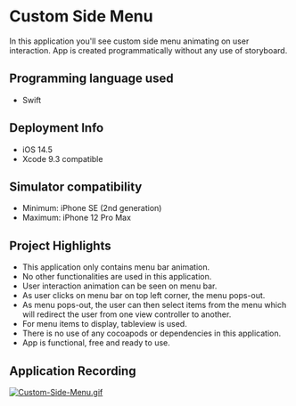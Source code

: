 # Custom Side Menu

In this application you'll see custom side menu animating on user interaction. App is created programmatically without any use of storyboard.

## Programming language used
- Swift

## Deployment Info
- iOS 14.5
- Xcode 9.3 compatible

## Simulator compatibility
- Minimum: iPhone SE (2nd generation)
- Maximum: iPhone 12 Pro Max

## Project Highlights
- This application only contains menu bar animation.
- No other functionalities are used in this application.
- User interaction animation can be seen on menu bar.
- As user clicks on menu bar on top left corner, the menu pops-out.
- As menu pops-out, the user can then select items from the menu which will redirect the user from one view controller to another.
- For menu items to display, tableview is used.
- There is no use of any cocoapods or dependencies in this application.
- App is functional, free and ready to use.

## Application Recording

[![Custom-Side-Menu.gif](https://i.postimg.cc/XNPfrTGW/Custom-Side-Menu.gif)](https://postimg.cc/G9k8Ngxg)
